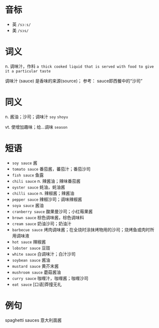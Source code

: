# 音标

- 英 `/sɔːs/`
- 美 `/sɔs/`

# 词义

n. 调味汁，作料
`a thick cooked liquid that is served with food to give it a particular taste`



调味汁 (sauce) 是香味的来源(source)； 参考：  sauce即西餐中的“沙司”

# 同义

n. 酱油；沙司；调味汁
`soy` `shoyu`

vt. 使增加趣味；给…调味
`season`

# 短语

- `soy sauce` 酱
- `tomato sauce` 番茄酱，蕃茄汁；番茄沙司
- `fish sauce` 鱼露
- `chili sauce` n. 辣酱油；辣味番茄酱
- `oyster sauce` 蚝油，蚝油酱
- `chilli sauce` n. 辣椒酱；辣酱油
- `pepper sauce` 辣椒沙司；调味辣椒酱
- `soya sauce` 酱油
- `cranberry sauce` 酸果曼沙司；小红莓果酱
- `brown sauce` 棕色调味酱，棕色调味料
- `cream sauce` 奶油沙司；奶油汁
- `barbecue sauce` 烤肉调味酱；在全烧时涂抹烤物用的沙司；烧烤鱼或肉时所用调味液
- `hot sauce` 辣椒酱
- `lobster sauce` 豆豉
- `white sauce` 白调味汁；白汁沙司
- `soybean sauce` 酱油
- `mustard sauce` 黄芥末酱
- `mushroom sauce` 蘑菇酱油
- `curry sauce` 咖喱汁，咖喱酱；咖喱沙司
- `eat sauce` [口语]莽撞无礼

# 例句

spaghetti sauces
意大利面酱


